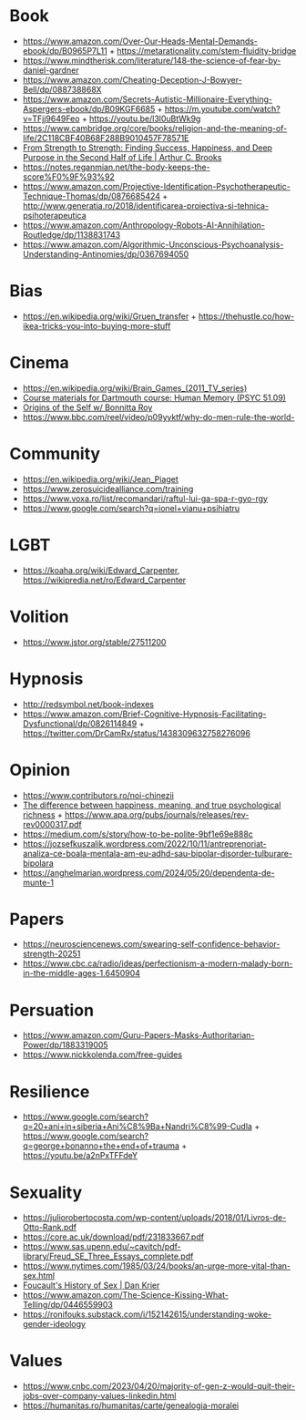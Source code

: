 # Book

- https://www.amazon.com/Over-Our-Heads-Mental-Demands-ebook/dp/B0965P7L11 + https://metarationality.com/stem-fluidity-bridge
- https://www.mindtherisk.com/literature/148-the-science-of-fear-by-daniel-gardner
- https://www.amazon.com/Cheating-Deception-J-Bowyer-Bell/dp/088738868X
- https://www.amazon.com/Secrets-Autistic-Millionaire-Everything-Aspergers-ebook/dp/B09KGF6685 + https://m.youtube.com/watch?v=TFjj9649Feo + https://youtu.be/l3l0uBtWk9g
- https://www.cambridge.org/core/books/religion-and-the-meaning-of-life/2C118CBF40B68F288B9010457F78571E
- [From Strength to Strength: Finding Success, Happiness, and Deep Purpose in the Second Half of Life | Arthur C. Brooks](https://kirbyferguson.ck.page/posts/whelp-i-struck-a-nerve-folks)
- https://notes.reganmian.net/the-body-keeps-the-score%F0%9F%93%92
- https://www.amazon.com/Projective-Identification-Psychotherapeutic-Technique-Thomas/dp/0876685424 + http://www.generatia.ro/2018/identificarea-proiectiva-si-tehnica-psihoterapeutica
- https://www.amazon.com/Anthropology-Robots-AI-Annihilation-Routledge/dp/1138831743
- https://www.amazon.com/Algorithmic-Unconscious-Psychoanalysis-Understanding-Antinomies/dp/0367694050

# Bias

- https://en.wikipedia.org/wiki/Gruen_transfer + https://thehustle.co/how-ikea-tricks-you-into-buying-more-stuff

# Cinema

- https://en.wikipedia.org/wiki/Brain_Games_(2011_TV_series)
- [Course materials for Dartmouth course: Human Memory (PSYC 51.09)](https://github.com/ContextLab/human-memory)
- [Origins of the Self w/ Bonnitta Roy](https://m.youtube.com/playlist?list=PLoZ5e3aD_LuQoDMmjnQApeqDS00iMxHBz)
- https://www.bbc.com/reel/video/p09yyktf/why-do-men-rule-the-world-

# Community

- https://en.wikipedia.org/wiki/Jean_Piaget
- https://www.zerosuicidealliance.com/training
- https://www.voxa.ro/list/recomandari/raftul-lui-ga-spa-r-gyo-rgy
- https://www.google.com/search?q=ionel+vianu+psihiatru

# LGBT

- https://koaha.org/wiki/Edward_Carpenter, https://wikipredia.net/ro/Edward_Carpenter

# Volition

- https://www.jstor.org/stable/27511200

# Hypnosis

- http://redsymbol.net/book-indexes
- https://www.amazon.com/Brief-Cognitive-Hypnosis-Facilitating-Dysfunctional/dp/0826114849 + https://twitter.com/DrCamRx/status/1438309632758276096

# Opinion

- https://www.contributors.ro/noi-chinezii
- [The difference between happiness, meaning, and true psychological richness](https://twitter.com/Julian/status/1482506906102943745) + https://www.apa.org/pubs/journals/releases/rev-rev0000317.pdf
- https://medium.com/s/story/how-to-be-polite-9bf1e69e888c
- https://jozsefkuszalik.wordpress.com/2022/10/11/antreprenoriat-analiza-ce-boala-mentala-am-eu-adhd-sau-bipolar-disorder-tulburare-bipolara
- https://anghelmarian.wordpress.com/2024/05/20/dependenta-de-munte-1

# Papers

- https://neurosciencenews.com/swearing-self-confidence-behavior-strength-20251
- https://www.cbc.ca/radio/ideas/perfectionism-a-modern-malady-born-in-the-middle-ages-1.6450904

# Persuation

- https://www.amazon.com/Guru-Papers-Masks-Authoritarian-Power/dp/1883319005
- https://www.nickkolenda.com/free-guides

# Resilience

- https://www.google.com/search?q=20+ani+in+siberia+Ani%C8%9Ba+Nandri%C8%99-Cudla + https://www.google.com/search?q=george+bonanno+the+end+of+trauma + https://youtu.be/a2nPxTFFdeY

# Sexuality

- https://juliorobertocosta.com/wp-content/uploads/2018/01/Livros-de-Otto-Rank.pdf
- https://core.ac.uk/download/pdf/231833667.pdf
- https://www.sas.upenn.edu/~cavitch/pdf-library/Freud_SE_Three_Essays_complete.pdf
- https://www.nytimes.com/1985/03/24/books/an-urge-more-vital-than-sex.html
- [Foucault's History of Sex | Dan Krier](https://m.youtube.com/playlist?list=PLuHqxqWmJNcAuQ7QMMi5ItYnKJtYtNzaC)
- https://www.amazon.com/The-Science-Kissing-What-Telling/dp/0446559903
- https://ronifouks.substack.com/i/152142615/understanding-woke-gender-ideology

# Values

- https://www.cnbc.com/2023/04/20/majority-of-gen-z-would-quit-their-jobs-over-company-values-linkedin.html
- https://humanitas.ro/humanitas/carte/genealogia-moralei

